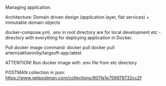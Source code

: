 Managing application.

Architecture:
Domain driven design (application layer, flat services) + immutable domain objects

docker-compose.yml, .env in root directory are for local development
etc - directory with everything for deploying application in Docker.

Pull docker image command:
docker pull docker pull artemzakharovby/targsoft-app:latest

ATTENTION! Run docker image with .env file from etc directory

POSTMAN collection in json: https://www.getpostman.com/collections/8011e1e759979732cc2f